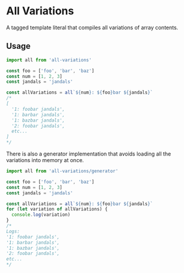 # All Variations

A tagged template literal that compiles all variations of array contents.

## Usage

```js
import all from 'all-variations'

const foo = ['foo', 'bar', 'baz']
const num = [1, 2, 3]
const jandals = 'jandals'

const allVariations = all`${num}: ${foo}bar ${jandals}`
/*
[
  '1: foobar jandals',
  '1: barbar jandals',
  '1: bazbar jandals',
  '2: foobar jandals',
  etc...
]
*/
```

There is also a generator implementation that avoids loading all the variations into memory at once.

```js
import all from 'all-variations/generator'

const foo = ['foo', 'bar', 'baz']
const num = [1, 2, 3]
const jandals = 'jandals'

const allVariations = all`${num}: ${foo}bar ${jandals}`
for (let variation of allVariations) {
  console.log(variation)
}
/*
Logs:
'1: foobar jandals',
'1: barbar jandals',
'1: bazbar jandals',
'2: foobar jandals',
etc...
*/
```
